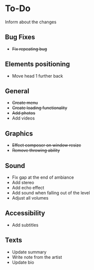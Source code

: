 # To-Do

Inform about the changes

## Bug Fixes

- ~~Fix repeating bug~~

## Elements positioning
- Move head 1 further back

## General

- ~~Create menu~~
- ~~Create loading functionality~~
- ~~Add photos~~
- Add videos

## Graphics

- ~~Effect composer on window resize~~
- ~~Remove throwing ability~~

## Sound

- Fix gap at the end of ambiance
- Add stereo
- Add echo effect
- Add sound when falling out of the level
- Adjust all volumes

## Accessibility

- Add subtitles

## Texts

- Update summary
- Write note from the artist
- Update bio
